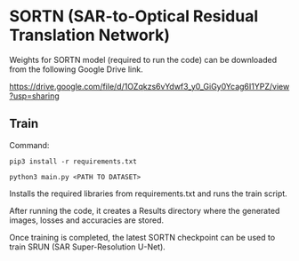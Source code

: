 # SORTN (SAR-to-Optical Residual Translation Network)

Weights for SORTN model (required to run the code) can be downloaded from the following Google Drive link. 

https://drive.google.com/file/d/1OZqkzs6vYdwf3_y0_GiGy0Ycag6I1YPZ/view?usp=sharing

## Train
Command: 

```
pip3 install -r requirements.txt

python3 main.py <PATH TO DATASET>
```

Installs the required libraries from requirements.txt and runs the train script.

After running the code, it creates a Results directory where the generated images, losses and accuracies are stored.

Once training is completed, the latest SORTN checkpoint can be used to train SRUN (SAR Super-Resolution U-Net).
